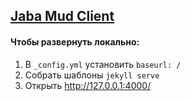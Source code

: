 ## [Jaba Mud Client](https://nerevar.github.io/jmc/)

#### Чтобы развернуть локально:
1. В `_config.yml` установить `baseurl: /`
1. Собрать шаблоны `jekyll serve`
1. Открыть http://127.0.0.1:4000/
